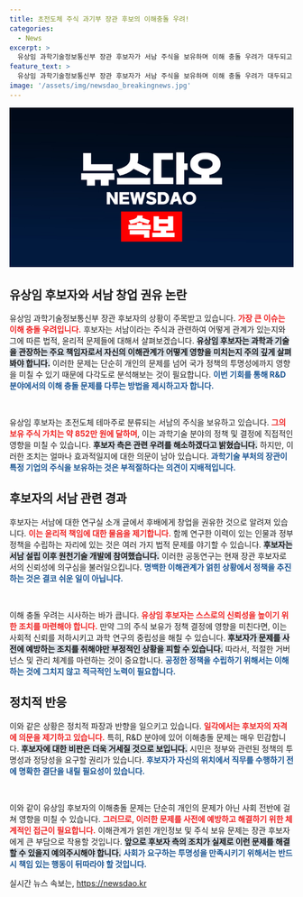 ```yaml
---
title: 초전도체 주식 과기부 장관 후보의 이해충돌 우려!
categories:
  - News
excerpt: >
  유상임 과학기술정보통신부 장관 후보자가 서남 주식을 보유하며 이해 충돌 우려가 대두되고 있다. 그는 서남 설립을 권유한 과거와 공동 연구 경험도 있어 논란이 예상된다. 후보자는 우려를 해소하겠다고 밝혔다.
feature_text: >
  유상임 과학기술정보통신부 장관 후보자가 서남 주식을 보유하며 이해 충돌 우려가 대두되고 있다. 그는 서남 설립을 권유한 과거와 공동 연구 경험도 있어 논란이 예상된다. 후보자는 우려를 해소하겠다고 밝혔다.
image: '/assets/img/newsdao_breakingnews.jpg'
---
```


<p><img src="/assets/img/newsdao_breakingnews.jpg" alt="cryptoinkorea 속보" /></p>

<h2 data-ke-size="size26">유상임 후보자와 서남 창업 권유 논란</h2>

<p data-ke-size="size16">유상임 과학기술정보통신부 장관 후보자의 상황이 주목받고 있습니다. <b><span style="color: #ee2323;">가장 큰 이슈는 이해 충돌 우려입니다.</span></b> 후보자는 서남이라는 주식과 관련하여 어떻게 관계가 있는지와 그에 따른 법적, 윤리적 문제들에 대해서 살펴보겠습니다. <b><span style="background-color: #21538527;">유상임 후보자는 과학과 기술을 관장하는 주요 책임자로서 자신의 이해관계가 어떻게 영향을 미치는지 주의 깊게 살펴봐야 합니다.</span></b> 이러한 문제는 단순히 개인의 문제를 넘어 국가 정책의 투명성에까지 영향을 미칠 수 있기 때문에 다각도로 분석해보는 것이 필요합니다. <b><span style="color: #1a5490;">이번 기회를 통해 R&D 분야에서의 이해 충돌 문제를 다루는 방법을 제시하고자 합니다.</span></b></p>

<p data-ke-size="size16">&nbsp;</p>

<p>유상임 후보자는 초전도체 테마주로 분류되는 서남의 주식을 보유하고 있습니다. <b><span style="color: #ee2323;">그의 보유 주식 가치는 약 852만 원에 달하며</span></b>, 이는 과학기술 분야의 정책 및 결정에 직접적인 영향을 미칠 수 있습니다. <b><span style="background-color: #21538527;">후보자 측은 관련 우려를 해소하겠다고 밝혔습니다.</span></b> 하지만, 이러한 조치는 얼마나 효과적일지에 대한 의문이 남아 있습니다. <b><span style="color: #1a5490;">과학기술 부처의 장관이 특정 기업의 주식을 보유하는 것은 부적절하다는 의견이 지배적입니다.</span></b></p>

<h2 data-ke-size="size26">후보자의 서남 관련 경과</h2>

<p data-ke-size="size16">후보자는 서남에 대한 연구실 소개 글에서 후배에게 창업을 권유한 것으로 알려져 있습니다. <b><span style="color: #ee2323;">이는 윤리적 책임에 대한 물음을 제기합니다.</span></b> 함께 연구한 이력이 있는 인물과 정부 정책을 수립하는 자리에 있는 것은 여러 가지 법적 문제를 야기할 수 있습니다. <b><span style="background-color: #21538527;">후보자는 서남 설립 이후 원천기술 개발에 참여했습니다.</span></b> 이러한 공동연구는 현재 장관 후보자로서의 신뢰성에 의구심을 불러일으킵니다. <b><span style="color: #1a5490;">명백한 이해관계가 얽힌 상황에서 정책을 추진하는 것은 결코 쉬운 일이 아닙니다.</span></b></p>

<p data-ke-size="size16">&nbsp;</p>

<p>이해 충돌 우려는 시사하는 바가 큽니다. <b><span style="color: #ee2323;">유상임 후보자는 스스로의 신뢰성을 높이기 위한 조치를 마련해야 합니다.</span></b> 만약 그의 주식 보유가 정책 결정에 영향을 미친다면, 이는 사회적 신뢰를 저하시키고 과학 연구의 중립성을 해칠 수 있습니다. <b><span style="background-color: #21538527;">후보자가 문제를 사전에 예방하는 조치를 취해야만 부정적인 상황을 피할 수 있습니다.</span></b> 따라서, 적절한 거버넌스 및 관리 체계를 마련하는 것이 중요합니다. <b><span style="color: #1a5490;">공정한 정책을 수립하기 위해서는 이해하는 것에 그치지 않고 적극적인 노력이 필요합니다.</span></b></p>

<h2 data-ke-size="size26">정치적 반응</h2>

<p data-ke-size="size16">이와 같은 상황은 정치적 파장과 반향을 일으키고 있습니다. <b><span style="color: #ee2323;">일각에서는 후보자의 자격에 의문을 제기하고 있습니다.</span></b> 특히, R&D 분야에 있어 이해충돌 문제는 매우 민감합니다. <b><span style="background-color: #21538527;">후보자에 대한 비판은 더욱 거세질 것으로 보입니다.</span></b> 시민은 정부와 관련된 정책의 투명성과 정당성을 요구할 권리가 있습니다. <b><span style="color: #1a5490;">후보자가 자신의 위치에서 직무를 수행하기 전에 명확한 결단을 내릴 필요성이 있습니다.</span></b></p>

<p data-ke-size="size16">&nbsp;</p>

<p>이와 같이 유상임 후보자의 이해충돌 문제는 단순히 개인의 문제가 아닌 사회 전반에 걸쳐 영향을 미칠 수 있습니다. <b><span style="color: #ee2323;">그러므로, 이러한 문제를 사전에 예방하고 해결하기 위한 체계적인 접근이 필요합니다.</span></b> 이해관계가 얽힌 개인정보 및 주식 보유 문제는 장관 후보자에게 큰 부담으로 작용할 것입니다. <b><span style="background-color: #21538527;">앞으로 후보자 측의 조치가 실제로 이런 문제를 해결할 수 있을지 예의주시해야 합니다.</span></b> <b><span style="color: #1a5490;">사회가 요구하는 투명성을 만족시키기 위해서는 반드시 책임 있는 행동이 뒤따라야 할 것입니다.</span></b></p>
실시간 뉴스 속보는, <a href="https://newsdao.kr" rel="dofollow">https://newsdao.kr</a>


